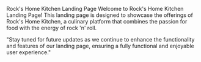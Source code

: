 Rock's Home Kitchen Landing Page
Welcome to Rock's Home Kitchen Landing Page! This landing page is designed to showcase the offerings of Rock's Home Kitchen, a culinary platform that combines the passion for food with the energy of rock 'n' roll.



"Stay tuned for future updates as we continue to enhance the functionality and features of our landing page, ensuring a fully functional and enjoyable user experience."

